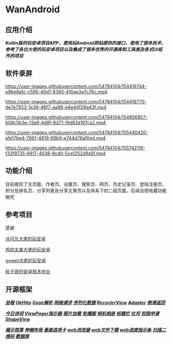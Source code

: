 # WanAndroid

## 应用介绍

***Kotlin版的玩安卓项目APP，使用玩Android网站提供的接口，使用了很多技术，参考了各位大佬的玩安卓项目以及集成了很多优秀的开源库和工具类及各式UI组件的项目***

## 软件录屏

https://user-images.githubusercontent.com/54784104/154418744-e9be9a1c-c595-40d1-8380-410ae3a7c76c.mp4

https://user-images.githubusercontent.com/54784104/154418770-de7e7933-1e38-46f7-aa98-e4e44f28a43f.mp4

https://user-images.githubusercontent.com/54784104/154806857-b08c5b3e-13a9-4d8f-8d71-19d82e197ca2.mp4

https://user-images.githubusercontent.com/54784104/155440420-afe17be4-7861-4819-89b9-e744d76a10ed.mp4

https://user-images.githubusercontent.com/54784104/155742119-f32f9735-8917-4038-9cd0-5ce1252d9a5f.mp4

## 功能介绍

目前做完了主页面、作者页、设置页、搜索页、网页、历史记录页、登陆注册页、积分及排名页、分享列表及分享文章页以及体系下的二级页面，后续会把收藏功能做完

## 参考项目

感谢

[冰可乐大佬的玩安卓](https://github.com/iceCola7/WanAndroid)

[鸡你太美大佬的玩安卓](https://github.com/hegaojian/JetpackMvvm)

[goweii大佬的玩安卓](https://github.com/goweii/WanAndroid)

[轮子哥的安卓技术中台](https://github.com/getActivity/AndroidProject-Kotlin)

## 开源框架

***[协程](https://github.com/Kotlin/kotlinx.coroutines)***
***[OkHttp](https://github.com/square/okhttp)***
***[Gson解析](https://github.com/google/gson)***
***[网络请求](https://github.com/liangjingkanji/Net)***
***[序列化数据](https://github.com/liangjingkanji/Serialize)***
***[RecyclerView](https://github.com/liangjingkanji/BRV)***
***[Adapter](https://github.com/CymChad/BaseRecyclerViewAdapterHelper)***
***[侧滑返回](https://github.com/goweii/SwipeBack)***

***[今日诗词](https://github.com/xenv/jinrishici-sdk-android)***
***[ViewPager指示器](https://github.com/hackware1993/MagicIndicator)***
***[图片加载](https://github.com/bumptech/glide)***
***[轮播图](https://github.com/youth5201314/banner)***
***[相机相册](https://github.com/HuanTanSheng/EasyPhotos)***
***[标题栏](https://github.com/getActivity/TitleBar)***
***[吐司](https://github.com/getActivity/ToastUtils)***
***[权限申请](https://github.com/getActivity/XXPermissions)***
***[ShapeView](https://github.com/getActivity/ShapeView)***

***[揭示效果](https://github.com/goweii/RevealLayout)***
***[伸缩布局](https://github.com/google/flexbox-layout)***
***[垂直选项卡](https://github.com/qstumn/VerticalTabLayout)***
***[web浏览器](https://github.com/Justson/AgentWeb)***
***[web文件下载](https://github.com/Justson/Downloader)***
***[web进度指示条](https://github.com/Justson/CoolIndicator)***
***[扫描二维码](https://github.com/bingoogolapple/BGAQRCode-Android)***
***[数据库](https://github.com/guolindev/LitePal)***